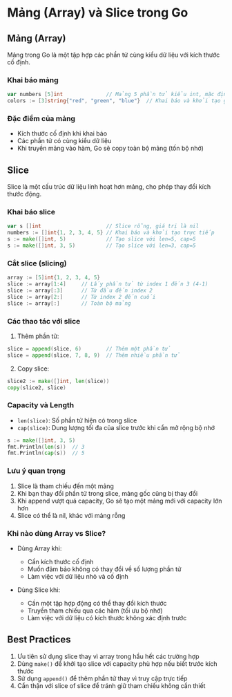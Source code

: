 # Mảng (Array) và Slice trong Go

## Mảng (Array)

Mảng trong Go là một tập hợp các phần tử cùng kiểu dữ liệu với kích thước cố định.

### Khai báo mảng

```go
var numbers [5]int              // Mảng 5 phần tử kiểu int, mặc định các giá trị là 0
colors := [3]string{"red", "green", "blue"}  // Khai báo và khởi tạo giá trị
```

### Đặc điểm của mảng
- Kích thước cố định khi khai báo
- Các phần tử có cùng kiểu dữ liệu
- Khi truyền mảng vào hàm, Go sẽ copy toàn bộ mảng (tốn bộ nhớ)

## Slice

Slice là một cấu trúc dữ liệu linh hoạt hơn mảng, cho phép thay đổi kích thước động.

### Khai báo slice

```go
var s []int                     // Slice rỗng, giá trị là nil
numbers := []int{1, 2, 3, 4, 5} // Khai báo và khởi tạo trực tiếp
s := make([]int, 5)             // Tạo slice với len=5, cap=5
s := make([]int, 3, 5)          // Tạo slice với len=3, cap=5
```

### Cắt slice (slicing)

```go
array := [5]int{1, 2, 3, 4, 5}
slice := array[1:4]     // Lấy phần tử từ index 1 đến 3 (4-1)
slice := array[:3]      // Từ đầu đến index 2
slice := array[2:]      // Từ index 2 đến cuối
slice := array[:]       // Toàn bộ mảng
```

### Các thao tác với slice

1. Thêm phần tử:
```go
slice = append(slice, 6)        // Thêm một phần tử
slice = append(slice, 7, 8, 9)  // Thêm nhiều phần tử
```

2. Copy slice:
```go
slice2 := make([]int, len(slice))
copy(slice2, slice)
```

### Capacity và Length

- `len(slice)`: Số phần tử hiện có trong slice
- `cap(slice)`: Dung lượng tối đa của slice trước khi cần mở rộng bộ nhớ

```go
s := make([]int, 3, 5)
fmt.Println(len(s))  // 3
fmt.Println(cap(s))  // 5
```

### Lưu ý quan trọng

1. Slice là tham chiếu đến một mảng
2. Khi bạn thay đổi phần tử trong slice, mảng gốc cũng bị thay đổi
3. Khi append vượt quá capacity, Go sẽ tạo một mảng mới với capacity lớn hơn
4. Slice có thể là nil, khác với mảng rỗng

### Khi nào dùng Array vs Slice?

- Dùng Array khi:
  - Cần kích thước cố định
  - Muốn đảm bảo không có thay đổi về số lượng phần tử
  - Làm việc với dữ liệu nhỏ và cố định

- Dùng Slice khi:
  - Cần một tập hợp động có thể thay đổi kích thước
  - Truyền tham chiếu qua các hàm (tối ưu bộ nhớ)
  - Làm việc với dữ liệu có kích thước không xác định trước

## Best Practices

1. Ưu tiên sử dụng slice thay vì array trong hầu hết các trường hợp
2. Dùng `make()` để khởi tạo slice với capacity phù hợp nếu biết trước kích thước
3. Sử dụng `append()` để thêm phần tử thay vì truy cập trực tiếp
4. Cẩn thận với slice of slice để tránh giữ tham chiếu không cần thiết
